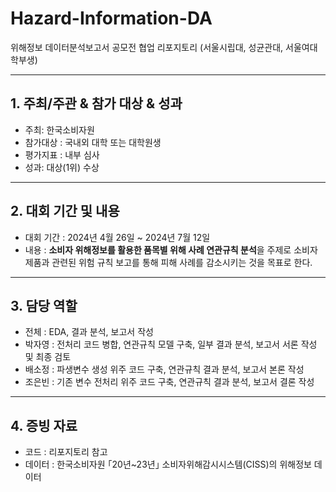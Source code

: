 # Hazard-Information-DA
위해정보 데이터분석보고서 공모전 협업 리포지토리 (서울시립대, 성균관대, 서울여대 학부생)

---

## 1. 주최/주관 & 참가 대상 & 성과

- 주최: 한국소비자원
- 참가대상 : 국내외 대학 또는 대학원생
- 평가지표 : 내부 심사
- 성과: 대상(1위) 수상

---

## 2. 대회 기간 및 내용

- 대회 기간 : 2024년 4월 26일 ~ 2024년 7월 12일
- 내용 : **소비자 위해정보를 활용한 품목별 위해 사례 연관규칙 분석**을 주제로 소비자 제품과 관련된 위험 규칙 보고를 통해 피해 사례를 감소시키는 것을 목표로 한다.

---

## 3. 담당 역할

- 전체 : EDA, 결과 분석, 보고서 작성
- 박자영 : 전처리 코드 병합, 연관규칙 모델 구축, 일부 결과 분석, 보고서 서론 작성 및 최종 검토
- 배소정 : 파생변수 생성 위주 코드 구축, 연관규칙 결과 분석, 보고서 본론 작성
- 조은빈 : 기존 변수 전처리 위주 코드 구축, 연관규칙 결과 분석, 보고서 결론 작성

---

## 4. 증빙 자료

- 코드 : 리포지토리 참고
- 데이터 : 한국소비자원 ｢20년~23년｣ 소비자위해감시시스템(CISS)의 위해정보 데이터

